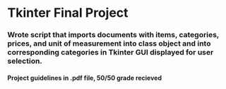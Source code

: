 # Tkinter Final Project

###	Wrote script that imports documents with items, categories, prices, and unit of measurement into class object and into corresponding categories in Tkinter GUI displayed for user selection.
#### Project guidelines in .pdf file, 50/50 grade recieved
